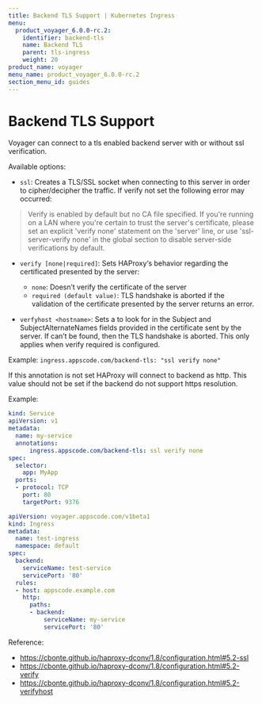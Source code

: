 ```yaml
---
title: Backend TLS Support | Kubernetes Ingress
menu:
  product_voyager_6.0.0-rc.2:
    identifier: backend-tls
    name: Backend TLS
    parent: tls-ingress
    weight: 20
product_name: voyager
menu_name: product_voyager_6.0.0-rc.2
section_menu_id: guides
---
```


# Backend TLS Support

Voyager can connect to a tls enabled backend server with or without ssl verification.

Available options:

- `ssl`: Creates a TLS/SSL socket when connecting to this server in order to cipher/decipher the traffic. If verify not set the following error may occurred:

> Verify is enabled by default but no CA file specified. If you're running on a LAN where you're certain to trust the server's certificate, please set an explicit 'verify none' statement on the 'server' line, or use 'ssl-server-verify none' in the global section to disable server-side verifications by default.

- `verify [none|required]`: Sets HAProxy‘s behavior regarding the certificated presented by the server:
  - `none`: Doesn’t verify the certificate of the server
  - `required (default value)`: TLS handshake is aborted if the validation of the certificate presented by the server returns an error.

- `verfyhost <hostname>`: Sets a <hostname> to look for in the Subject and SubjectAlternateNames fields provided in the certificate sent by the server. If <hostname> can’t be found, then the TLS handshake is aborted. This only applies when verify required is configured.

Example: `ingress.appscode.com/backend-tls: "ssl verify none"`

If this annotation is not set HAProxy will connect to backend as http. This value should not be set if the backend do not support https resolution.

Example:

```yaml
kind: Service
apiVersion: v1
metadata:
  name: my-service
  annotations:
      ingress.appscode.com/backend-tls: ssl verify none
spec:
  selector:
    app: MyApp
  ports:
  - protocol: TCP
    port: 80
    targetPort: 9376
```

```yaml
apiVersion: voyager.appscode.com/v1beta1
kind: Ingress
metadata:
  name: test-ingress
  namespace: default
spec:
  backend:
    serviceName: test-service
    servicePort: '80'
  rules:
  - host: appscode.example.com
    http:
      paths:
      - backend:
          serviceName: my-service
          servicePort: '80'
```

Reference:

- https://cbonte.github.io/haproxy-dconv/1.8/configuration.html#5.2-ssl
- https://cbonte.github.io/haproxy-dconv/1.8/configuration.html#5.2-verify
- https://cbonte.github.io/haproxy-dconv/1.8/configuration.html#5.2-verifyhost
